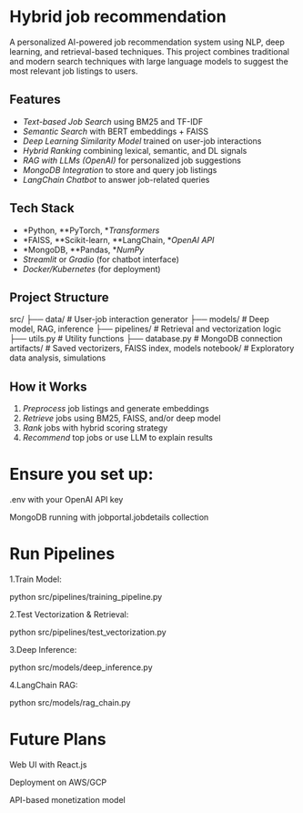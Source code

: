 # Hybrid job recommendation 

A personalized AI-powered job recommendation system using NLP, deep learning, and retrieval-based techniques. This project combines traditional and modern search techniques with large language models to suggest the most relevant job listings to users.

## Features

- *Text-based Job Search* using BM25 and TF-IDF
- *Semantic Search* with BERT embeddings + FAISS
- *Deep Learning Similarity Model* trained on user-job interactions
- *Hybrid Ranking* combining lexical, semantic, and DL signals
- *RAG with LLMs (OpenAI)* for personalized job suggestions
- *MongoDB Integration* to store and query job listings
- *LangChain Chatbot* to answer job-related queries

## Tech Stack

- *Python, **PyTorch, **Transformers*
- *FAISS, **Scikit-learn, **LangChain, **OpenAI API*
- *MongoDB, **Pandas, **NumPy*
- *Streamlit* or *Gradio* (for chatbot interface)
- *Docker/Kubernetes* (for deployment)

## Project Structure

src/ ├── data/                  # User-job interaction generator ├── models/                # Deep model, RAG, inference ├── pipelines/             # Retrieval and vectorization logic ├── utils.py               # Utility functions ├── database.py            # MongoDB connection artifacts/                 # Saved vectorizers, FAISS index, models notebook/                  # Exploratory data analysis, simulations

## How it Works

1. *Preprocess* job listings and generate embeddings
2. *Retrieve* jobs using BM25, FAISS, and/or deep model
3. *Rank* jobs with hybrid scoring strategy
4. *Recommend* top jobs or use LLM to explain results


# Ensure you set up:

.env with your OpenAI API key

MongoDB running with jobportal.jobdetails collection


# Run Pipelines

1.Train Model:

python src/pipelines/training_pipeline.py

2.Test Vectorization & Retrieval:

python src/pipelines/test_vectorization.py

3.Deep Inference:

python src/models/deep_inference.py

4.LangChain RAG:

python src/models/rag_chain.py


# Future Plans

Web UI with React.js

Deployment on AWS/GCP

API-based monetization model
